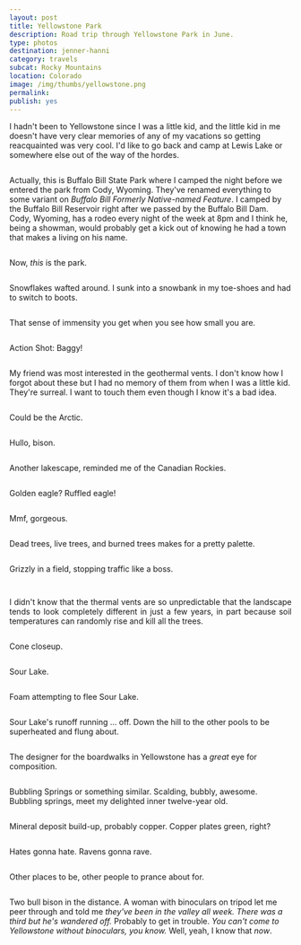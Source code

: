 ```yaml
---
layout: post
title: Yellowstone Park
description: Road trip through Yellowstone Park in June.
type: photos
destination: jenner-hanni
category: travels
subcat: Rocky Mountains
location: Colorado
image: /img/thumbs/yellowstone.png
permalink: 
publish: yes
---
```


I hadn't been to Yellowstone since I was a little kid, and the little kid in me doesn't have very clear memories of any of my vacations so getting reacquainted was very cool. I'd like to go back and camp at Lewis Lake or somewhere else out of the way of the hordes.

<p><a href="https://jenner.smugmug.com/North-America/2012-Yellowstone-Park/i-vL7BHFM/0/M/DSCF3946-M.jpg">
<img src="https://jenner.smugmug.com/North-America/2012-Yellowstone-Park/i-vL7BHFM/0/M/DSCF3946-M.jpg" alt=""></a></p>

Actually, this is Buffalo Bill State Park where I camped the night before we entered the park from Cody, Wyoming. They've renamed everything to some variant on <em>Buffalo Bill Formerly Native-named Feature</em>. I camped by the Buffalo Bill Reservoir right after we passed by the Buffalo Bill Dam. Cody, Wyoming, has a rodeo every night of the week at 8pm and I think he, being a showman, would probably get a kick out of knowing he had a town that makes a living on his name.

<p><a href="https://jenner.smugmug.com/North-America/2012-Yellowstone-Park/i-qqfWrmg/0/M/DSCF3954-M.jpg">
<img src="https://jenner.smugmug.com/North-America/2012-Yellowstone-Park/i-qqfWrmg/0/M/DSCF3954-M.jpg" alt=""></a></p>

Now, <em>this</em> is the park.

<p><a href="https://jenner.smugmug.com/North-America/2012-Yellowstone-Park/i-VTKr8bX/0/M/DSCF3951-M.jpg">
<img src="https://jenner.smugmug.com/North-America/2012-Yellowstone-Park/i-VTKr8bX/0/M/DSCF3951-M.jpg" alt=""></a></p>

Snowflakes wafted around. 
I sunk into a snowbank in my toe-shoes and had to switch to boots.

<p><a href="https://jenner.smugmug.com/North-America/2012-Yellowstone-Park/i-QhBKSMd/0/M/DSCF4043-M.jpg">
<img src="https://jenner.smugmug.com/North-America/2012-Yellowstone-Park/i-QhBKSMd/0/M/DSCF4043-M.jpg" alt=""></a></p>

That sense of immensity you get when you see how small you are.

<p><a href="https://jenner.smugmug.com/North-America/2012-Yellowstone-Park/i-jMR9XX9/0/M/DSCF3957-M.jpg">
<img src="https://jenner.smugmug.com/North-America/2012-Yellowstone-Park/i-jMR9XX9/0/M/DSCF3957-M.jpg" alt=""></a></p>

Action Shot: Baggy!

<p><a href="https://jenner.smugmug.com/North-America/2012-Yellowstone-Park/i-Mkh82CF/0/M/DSCF3960-M.jpg">
<img src="https://jenner.smugmug.com/North-America/2012-Yellowstone-Park/i-Mkh82CF/0/M/DSCF3960-M.jpg" alt=""></a></p>

My friend was most interested in the geothermal vents. I don't know how I forgot about these but I had no memory of them from when I was a little kid. They're surreal. I want to touch them even though I know it's a bad idea.

<p><a href="https://jenner.smugmug.com/North-America/2012-Yellowstone-Park/i-nPJpSsD/0/M/DSCF3961-M.jpg">
<img src="https://jenner.smugmug.com/North-America/2012-Yellowstone-Park/i-nPJpSsD/0/M/DSCF3961-M.jpg" alt=""></a></p>

Could be the Arctic.

<p><a href="https://jenner.smugmug.com/North-America/2012-Yellowstone-Park/i-m8FnWfC/0/M/DSCF3963-M.jpg">
<img src="https://jenner.smugmug.com/North-America/2012-Yellowstone-Park/i-m8FnWfC/0/M/DSCF3963-M.jpg" alt=""></a></p>

Hullo, bison.

<p><a href="https://jenner.smugmug.com/North-America/2012-Yellowstone-Park/i-FFNcTXr/0/M/DSCF3965-M.jpg">
<img src="https://jenner.smugmug.com/North-America/2012-Yellowstone-Park/i-FFNcTXr/0/M/DSCF3965-M.jpg" alt=""></a></p>

Another lakescape, reminded me of the Canadian Rockies.

<p><a href="https://jenner.smugmug.com/North-America/2012-Yellowstone-Park/i-KHR39tG/0/M/DSCF3967a-M.jpg">
<img src="https://jenner.smugmug.com/North-America/2012-Yellowstone-Park/i-KHR39tG/0/M/DSCF3967a-M.jpg" alt=""></a></p>

Golden eagle? Ruffled eagle!

<p><a href="https://jenner.smugmug.com/North-America/2012-Yellowstone-Park/i-bqPxqXv/0/M/DSCF3970-M.jpg">
<img src="https://jenner.smugmug.com/North-America/2012-Yellowstone-Park/i-bqPxqXv/0/M/DSCF3970-M.jpg" alt=""></a></p>

Mmf, gorgeous.

<p><a href="https://jenner.smugmug.com/North-America/2012-Yellowstone-Park/i-T6jtwMJ/0/M/DSCF3972-M.jpg">
<img src="https://jenner.smugmug.com/North-America/2012-Yellowstone-Park/i-T6jtwMJ/0/M/DSCF3972-M.jpg" alt=""></a></p>

Dead trees, live trees, and burned trees makes for a pretty palette.

<p><a href="https://jenner.smugmug.com/North-America/2012-Yellowstone-Park/i-wbW7Hxn/0/M/DSCF3977-M.jpg">
<img src="https://jenner.smugmug.com/North-America/2012-Yellowstone-Park/i-wbW7Hxn/0/M/DSCF3977-M.jpg" alt=""></a></p>

Grizzly in a field, stopping traffic like a boss.

<p><a href="https://jenner.smugmug.com/North-America/2012-Yellowstone-Park/i-QtC8fVS/0/M/DSCF3993-M.jpg">
<img src="https://jenner.smugmug.com/North-America/2012-Yellowstone-Park/i-QtC8fVS/0/M/DSCF3993-M.jpg" alt=""></a></p>

<p><a href="https://jenner.smugmug.com/North-America/2012-Yellowstone-Park/i-ZrdJsQk/0/M/DSCF3995-M.jpg">
<img src="https://jenner.smugmug.com/North-America/2012-Yellowstone-Park/i-ZrdJsQk/0/M/DSCF3995-M.jpg" alt=""></a></p>

<div style="text-align:justify">I didn't know that the thermal vents are so unpredictable that the landscape tends to look completely different in just a few years, in part because soil temperatures can randomly rise and kill all the trees. </div>

<p><a href="https://jenner.smugmug.com/North-America/2012-Yellowstone-Park/i-R2TX3Lv/0/M/DSCF3998-M.jpg">
<img src="https://jenner.smugmug.com/North-America/2012-Yellowstone-Park/i-R2TX3Lv/0/M/DSCF3998-M.jpg" alt=""></a></p>

Cone closeup.

<p><a href="https://jenner.smugmug.com/North-America/2012-Yellowstone-Park/i-B4khLzS/0/M/DSCF4000-M.jpg">
<img src="https://jenner.smugmug.com/North-America/2012-Yellowstone-Park/i-B4khLzS/0/M/DSCF4000-M.jpg" alt=""></a></p>

Sour Lake.

<p><a href="https://jenner.smugmug.com/North-America/2012-Yellowstone-Park/i-WSQkkRG/0/M/DSCF4002-M.jpg">
<img src="https://jenner.smugmug.com/North-America/2012-Yellowstone-Park/i-WSQkkRG/0/M/DSCF4002-M.jpg" alt=""></a></p>

Foam attempting to flee Sour Lake.

<p><a href="https://jenner.smugmug.com/North-America/2012-Yellowstone-Park/i-q6xmNgn/0/M/DSCF4005-M.jpg">
<img src="https://jenner.smugmug.com/North-America/2012-Yellowstone-Park/i-q6xmNgn/0/M/DSCF4005-M.jpg" alt=""></a></p>

Sour Lake's runoff running ... off. 
Down the hill to the other pools to be superheated and flung about.

<p><a href="https://jenner.smugmug.com/North-America/2012-Yellowstone-Park/i-CVkV6qp/0/M/DSCF4007-M.jpg">
<img src="https://jenner.smugmug.com/North-America/2012-Yellowstone-Park/i-CVkV6qp/0/M/DSCF4007-M.jpg" alt=""></a></p>

The designer for the boardwalks in Yellowstone has a <em>great</em> eye for composition.

<p><a href="https://jenner.smugmug.com/North-America/2012-Yellowstone-Park/i-TfRX5ct/0/M/DSCF4013-M.jpg">
<img src="https://jenner.smugmug.com/North-America/2012-Yellowstone-Park/i-TfRX5ct/0/M/DSCF4013-M.jpg" alt=""></a></p>

Bubbling Springs or something similar. Scalding, bubbly, awesome. 
Bubbling springs, meet my delighted inner twelve-year old.

<p><a href="https://jenner.smugmug.com/North-America/2012-Yellowstone-Park/i-LW78FQW/0/M/DSCF4020-M.jpg">
<img src="https://jenner.smugmug.com/North-America/2012-Yellowstone-Park/i-LW78FQW/0/M/DSCF4020-M.jpg" alt=""></a></p>

Mineral deposit build-up, probably copper. Copper plates green, right?

<p><a href="https://jenner.smugmug.com/North-America/2012-Yellowstone-Park/i-hVF5CsZ/0/M/DSCF4033a-M.jpg">
<img src="https://jenner.smugmug.com/North-America/2012-Yellowstone-Park/i-hVF5CsZ/0/M/DSCF4033a-M.jpg" alt=""></a></p>

Hates gonna hate. Ravens gonna rave.

<p><a href="https://jenner.smugmug.com/North-America/2012-Yellowstone-Park/i-4w4f5jW/0/M/DSCF4036-M.jpg">
<img src="https://jenner.smugmug.com/North-America/2012-Yellowstone-Park/i-4w4f5jW/0/M/DSCF4036-M.jpg" alt=""></a></p>

Other places to be, other people to prance about for.

<p><a href="https://jenner.smugmug.com/North-America/2012-Yellowstone-Park/i-gkrS4hc/0/M/DSCF4042-M.jpg">
<img src="https://jenner.smugmug.com/North-America/2012-Yellowstone-Park/i-gkrS4hc/0/M/DSCF4042-M.jpg" alt=""></a></p>

Two bull bison in the distance. A woman with binoculars on tripod let me peer through and told me <em>they've been in the valley all week. There was a third but he's wandered off.</em> Probably to get in trouble. <em>You can't come to Yellowstone without binoculars, you know.</em> Well, yeah, I know that <em>now</em>.


